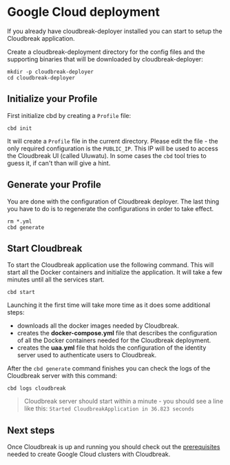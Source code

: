 # Google Cloud deployment

If you already have cloudbreak-deployer installed you can start to setup the Cloudbreak application.

Create a cloudbreak-deployment directory for the config files and the supporting binaries that will be downloaded by cloudbreak-deployer:

```
mkdir -p cloudbreak-deployer
cd cloudbreak-deployer
```

## Initialize your Profile

First initialize cbd by creating a `Profile` file:

```
cbd init
```

It will create a `Profile` file in the current directory. Please edit the file - the only required
configuration is the `PUBLIC_IP`. This IP will be used to access the Cloudbreak UI
(called Uluwatu). In some cases the `cbd` tool tries to guess it, if can't than will give a hint.

## Generate your Profile

You are done with the configuration of Cloudbreak deployer. The last thing you have to do is to regenerate the configurations in order to take effect.

```
rm *.yml
cbd generate
```

## Start Cloudbreak

To start the Cloudbreak application use the following command.
This will start all the Docker containers and initialize the application. It will take a few minutes until all the services start.

```
cbd start
```

Launching it the first time will take more time as it does some additional steps:

- downloads all the docker images needed by Cloudbreak.
- creates the **docker-compose.yml** file that describes the configuration of all the Docker containers needed for the Cloudbreak deployment.
- creates the **uaa.yml** file that holds the configuration of the identity server used to authenticate users to Cloudbreak.

After the `cbd generate` command finishes you can check the logs of the Cloudbreak server with this command:

```
cbd logs cloudbreak
```
>Cloudbreak server should start within a minute - you should see a line like this: `Started CloudbreakApplication in 36.823 seconds`

## Next steps

Once Cloudbreak is up and running you should check out the [prerequisites](gcp.md) needed to create Google Cloud clusters with Cloudbreak.

